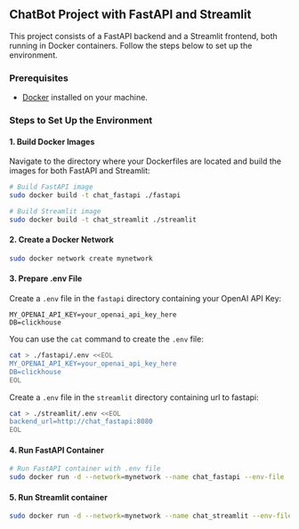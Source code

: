 ## ChatBot Project with FastAPI and Streamlit

This project consists of a FastAPI backend and a Streamlit frontend, both running in Docker containers. Follow the steps below to set up the environment.

### Prerequisites

- [Docker](https://www.docker.com/) installed on your machine.

### Steps to Set Up the Environment

#### 1. Build Docker Images

Navigate to the directory where your Dockerfiles are located and build the images for both FastAPI and Streamlit:

```bash
# Build FastAPI image
sudo docker build -t chat_fastapi ./fastapi

# Build Streamlit image
sudo docker build -t chat_streamlit ./streamlit
```

#### 2. Create a Docker Network

```bash
sudo docker network create mynetwork
```

#### 3. Prepare .env File

Create a `.env` file in the `fastapi` directory containing your OpenAI API Key:

```env
MY_OPENAI_API_KEY=your_openai_api_key_here
DB=clickhouse
```

You can use the `cat` command to create the `.env` file:

```bash
cat > ./fastapi/.env <<EOL
MY_OPENAI_API_KEY=your_openai_api_key_here
DB=clickhouse
EOL
```

Create a `.env` file in the `streamlit` directory containing url to fastapi:

```bash
cat > ./streamlit/.env <<EOL
backend_url=http://chat_fastapi:8080
EOL
```

#### 4. Run FastAPI Container

```bash
# Run FastAPI container with .env file
sudo docker run -d --network=mynetwork --name chat_fastapi --env-file ./fastapi/.env -p 8080:8080 chat_fastapi
```

#### 5. Run Streamlit container

```bash
sudo docker run -d --network=mynetwork --name chat_streamlit --env-file ./streamlit/.env -p 8501:8501 chat_streamlit
```
